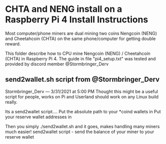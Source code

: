 # CHTA and NENG install on a Raspberry Pi 4 Install Instructions 

Most computer/phone miners are dual mining two coins Nengcoin (NENG) and Cheetahcoin (CHTA) on the same phone/computer for getting double reward.

This folder describe how to CPU mine Nengcoin (NENG) / Cheetahcoin (CHTA) in Raspberry Pi 4. 
The guide in file "pi4_setup.txt" was tested and provided by discord member @Stormbringer_Derv 

## send2wallet.sh script from @Stormbringer_Derv
Stormbringer_Derv — 3/31/2021 at 5:00 PM
Thought this might be a useful script for people, works on Pi and Userland should work on any Linux build really.

Its a send2wallet script....
Put the absolute path to your *coind wallets in
Put your reserve wallet addresses in

Then you simply ./send2wallet.sh and it goes, makes handling many miners much easier!
send2wallet script - send the balance of your miner to your reserve wallet

